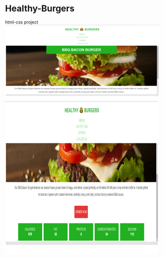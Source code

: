 # Healthy-Burgers
html-css project
<img src="webpage-sceenshots/Screenshot (1).png" >
<img src="webpage-sceenshots/Screenshot (3).png" width="500" height="500">

